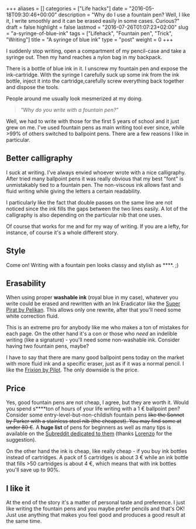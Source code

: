 +++
aliases      = []
categories   = ["Life hacks"]
date         = "2016-05-18T09:30:46+00:00"
description  = "Why do I use a fountain pen? Well, I like it, I write smoothly and it can be erased easily in some cases. Curious?"
draft        = false
highlight    = false
lastmod      = "2016-07-26T01:07:23+02:00"
slug         = "a-syringe-of-blue-ink"
tags         = ["Lifehack", "Fountain pen", "Trick", "Writing"]
title        = "A syringe of blue ink"
type         = "post"
weight       = 0
+++


I suddenly stop writing, open a compartment of my pencil-case and take a syringe
out. Then my hand reaches a nylon bag in my backpack.

There is a bottle of blue ink in it. I unscrew my fountain pen and expose the
ink-cartridge. With the syringe I carefully suck up some ink from the ink
bottle, inject it into the cartridge,carefully screw everything back together
and dispose the tools.

People around me usually look mesmerized at my doing.

> _"Why do you write with a fountain pen?"_

Well, we had to write with those for the first 5 years of school and it just
grew on me. I've used fountain pens as main writing tool ever since, while >99%
of others switched to ballpoint pens. There are a few reasons I like in
particular.


## Better calligraphy

I suck at writing. I've always envied whoever wrote with a nice
calligraphy. After tried many ballpoint pens it was really obvious that my best
"font" is unmistakably tied to a fountain pen. The non-viscous ink allows fast
and fluid writing while giving the letters a certain readability.

I particularly like the fact that double passes on the same line are not noticed
since the ink fills the gaps between the two lines easily. A lot of the
calligraphy is also depending on the particular nib that one uses.

Of course that works for me and for my way of writing. If you are a lefty, for
instance, of course it's a whole different story.


## Style

Come on! Writing with a fountain pen looks classy and stylish as \*\*\*\*. ;)


## Erasability

When using proper **washable ink** (royal blue in my case), whatever you write
could be erased and rewritten with an Ink Eradicator like the
[Super Pirat by Pelikan](http://www.pelikan.com/pulse/Pulsar/en_US_INTL.Store.displayStore.151333./ink-eradicator-super-sheriff-and-super-pirat). This
allows only one rewrite, after that you'll need some white correction fluid.

This is an extreme pro for anybody like me who makes a ton of mistakes for each
page. On the other hand it's a con or those who _need_ an indelible writing
(like a signature) - you'll need some non-washable ink. Consider having two
fountain pens, maybe?

I have to say that there are many good ballpoint pens today on the market with
more fluid ink and a specific eraser, just as if it was a normal pencil. I like
the
[Frixion by Pilot](http://pilotpen.us/categories/frixion-erasable-ink-pens/). The
only downside is the price.


## Price

Yes, good fountain pens are not cheap, I agree, but they are worth it. Would you
spend s\*\*\*\*ton of hours of your life writing with a 1 € ballpoint pen? Consider
some entry-level-but-non-childish fountain pens <del>like the Sonnet by Parker
with a stainless steel nib (the cheapest). You may find some at under 80
€</del>. A **huge list** of pens for beginners as well as many tips is available
on the
[Subreddit dedicated to them](https://www.reddit.com/r/fountainpens/wiki/index)
(thanks [Lorenzo](https://twitter.com/j0ined/status/732879556584046593) for the
suggestion).

On the other hand the ink is cheap, like really cheap - if you buy ink bottles
instead of cartridges. A pack of 5 cartridges is about 3 € while an ink bottle
that fills >50 cartridges is about 4 €, which means that with ink bottles you'll
save up to 90%.


## I like it

At the end of the story it's a matter of personal taste and preference. I just
like writing the fountain pens and you maybe prefer pencils and that's OK! Just
use anything that makes you feel good and produces a good result at the same
time.

